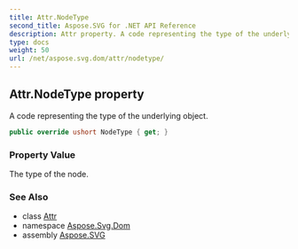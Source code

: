 ```yaml
---
title: Attr.NodeType
second_title: Aspose.SVG for .NET API Reference
description: Attr property. A code representing the type of the underlying object
type: docs
weight: 50
url: /net/aspose.svg.dom/attr/nodetype/
---
```

## Attr.NodeType property

A code representing the type of the underlying object.

```csharp
public override ushort NodeType { get; }
```

### Property Value

The type of the node.

### See Also

* class [Attr](../)
* namespace [Aspose.Svg.Dom](../../../aspose.svg.dom/)
* assembly [Aspose.SVG](../../../)
